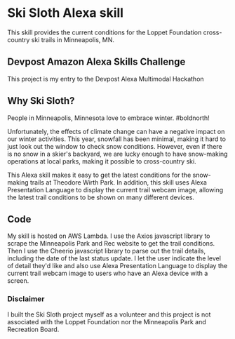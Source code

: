 # Ski Sloth Alexa skill
This skill provides the current conditions for the Loppet Foundation cross-country ski trails in Minneapolis, MN.

## Devpost Amazon Alexa Skills Challenge
This project is my entry to the Devpost Alexa Multimodal Hackathon

## Why Ski Sloth?
People in Minneapolis, Minnesota love to embrace winter.  #boldnorth!

Unfortunately, the effects of climate change can have a negative impact on our winter activities. This year, snowfall has been minimal, making it hard to just look out the window to check snow conditions. However, even if there is no snow in a skier's backyard, we are lucky enough to have snow-making operations at local parks, making it possible to cross-country ski.

This Alexa skill makes it easy to get the latest conditions for the snow-making trails at Theodore Wirth Park. In addition, this skill uses Alexa Presentation Language to display the current trail webcam image, allowing the latest trail conditions to be shown on many different devices.

## Code
My skill is hosted on AWS Lambda. I use the Axios javascript library to scrape the Minneapolis Park and Rec website to get the trail conditions. Then I use the Cheerio javascript library to parse out the trail details, including the date of the last status update. I let the user indicate the level of detail they'd like and also use Alexa Presentation Language to display the current trail webcam image to users who have an Alexa device with a screen.


### Disclaimer
I built the Ski Sloth project myself as a volunteer and this project is not associated with the Loppet Foundation nor the Minneapolis Park and Recreation Board.